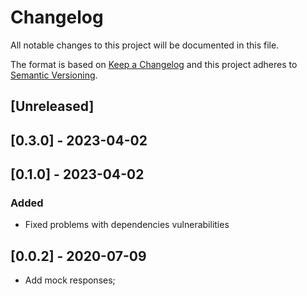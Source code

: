 # Changelog

All notable changes to this project will be documented in this file.

The format is based on [Keep a Changelog](http://keepachangelog.com/en/1.0.0/)
and this project adheres to [Semantic Versioning](http://semver.org/spec/v2.0.0.html).

## [Unreleased]

## [0.3.0] - 2023-04-02

## [0.1.0] - 2023-04-02
### Added
- Fixed problems with dependencies vulnerabilities

## [0.0.2] - 2020-07-09
- Add mock responses;
